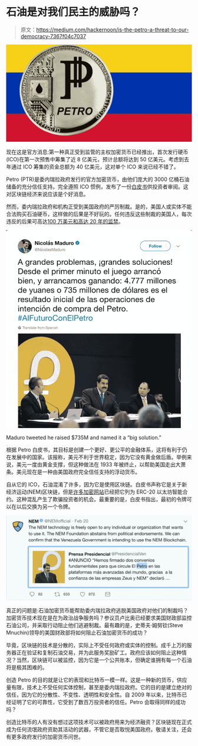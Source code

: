 # 石油是对我们民主的威胁吗？

> 原文：<https://medium.com/hackernoon/is-the-petro-a-threat-to-our-democracy-7367f04c7037>

![](img/1f52cfbda0ec1835fe3683dab27a3383.png)

现在这是官方消息:第一种真正受到监管的主权加密货币已经推出，首次发行硬币(ICO)在第一次预售中筹集了近 8 亿美元，预计总额将达到 50 亿美元。考虑到去年通过 ICO 筹集的资金总额为 40 亿美元，这对单个 ICO 来说已经不错了。

Petro (PTR)是委内瑞拉政府发行的官方加密货币，由他们庞大的 3000 亿桶石油储备的充分信任支持。完全遵照 ICO 惯例，发布了一份[白皮书](http://www.elpetro.gob.ve/Whitepaper_Petro_en.pdf)供投资者审阅。这对区块链经济来说应该是个好消息。

然而，委内瑞拉政府和机构正受到美国政府的严厉制裁。是的，美国人或实体不能合法购买石油硬币，这样做的后果是不好玩的。任何违反这些制裁的美国人，每次违反的后果可高达[100 万美元和高达 20 年的监禁](http://sanctionsguide.eversheds.com/countries/the-u-s/)。

![](img/c64c47e21cab76dcade756d0f8c1df58.png)

Maduro tweeted he raised $735M and named it a “big solution.”

根据 Petro 白皮书，其目标是创建一个更好、更公平的金融体系，这将有利于仍在发展中的国家。该报称，美元不利于世界稳定，因为它没有黄金做后盾。举例来说，美元一度由黄金支撑，但这种做法在 1933 年被终止，以帮助美国走出大萧条。美元现在是一种由美国政府完全信任支持的浮动货币。

自从它的 ICO，石油混淆了许多，因为它是使用区块链。白皮书声称它是关于新经济运动(NEM)区块链，但是[许多加密网站](https://foundico.com/ico/petro.html)已经把它列为 ERC-20 以太坊智能合约。这种混乱产生了欺骗投资者的机会。最重要的是，白皮书指出，最初的令牌可以在以后交换为另一个令牌。

![](img/136f6161e775bfe2bb26d54f050d3457.png)

真正的问题是:石油加密货币能帮助委内瑞拉政府逃脱美国政府对他们的制裁吗？加密货币技术现在是在为政治战争服务吗？参议员卢比奥已经要求美国财政部监控石油公司，并采取行动阻止他们逃避制裁。最有趣的是，史蒂夫·姆努钦(Steve Mnuchin)领导的美国财政部将如何阻止石油加密货币的成功？

毕竟，区块链的技术是分散的，实际上不受任何政府或实体的控制。成千上万的服务器正在验证和复制石油交易，并为此服务奖励矿工。政府应该如何阻止这种情况？当然，区块链可以被监控，因为它是一个公共账本，但确定谁拥有每一个石油将是极其困难的。

创造 Petro 的目的就是让它的表现和比特币一模一样。这是一种新的货币，供应量有限，技术上不受任何实体控制，甚至是委内瑞拉政府。它的目的是建立绝对的信任，因为它的分散性、不变性、透明性和安全性。自 2009 年以来，比特币已经证明了它的可靠性，它受到了数百万投资者的信任。Petro 会取得同样的成功吗？

创造比特币的人有没有想过这项技术可以被政府用来为经济融资？区块链现在正式成为任何流氓政府资助其活动的武器，不管它是否取悦美国政府。敬请关注，还会有更多政府发行的加密货币问世。